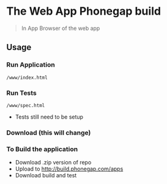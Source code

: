 # The Web App Phonegap build

> In App Browser of the web app

## Usage

### Run Application

    /www/index.html

### Run Tests

    /www/spec.html

* Tests still need to be setup

### Download (this will change)


### To Build the application

* Download .zip version of repo
* Upload to http://build.phonegap.com/apps
* Download build and test
